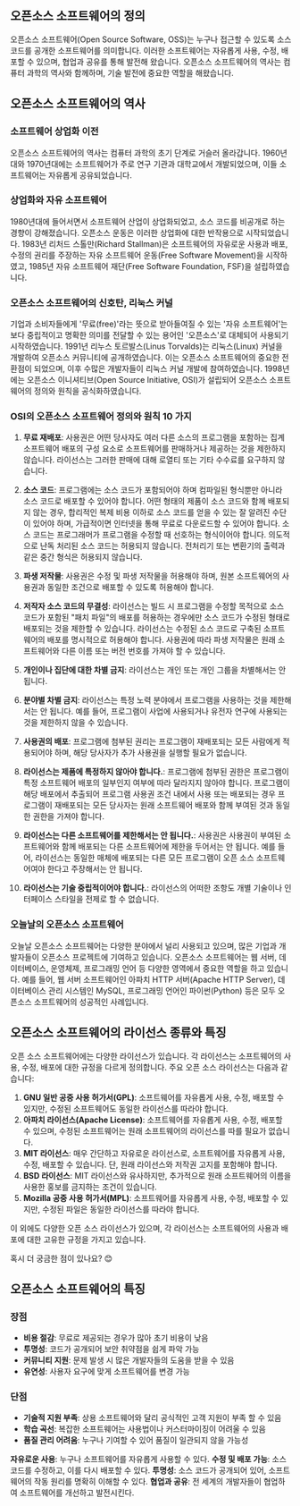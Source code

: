 ## 오픈소스 소프트웨어의 정의
오픈소스 소프트웨어(Open Source Software, OSS)는 누구나 접근할 수 있도록 소스 코드를 공개한 소프트웨어를 의미합니다. 이러한 소프트웨어는 자유롭게 사용, 수정, 배포할 수 있으며, 협업과 공유를 통해 발전해 왔습니다. 오픈소스 소프트웨어의 역사는 컴퓨터 과학의 역사와 함께하며, 기술 발전에 중요한 역할을 해왔습니다.

## 오픈소스 소프트웨어의 역사
### 소프트웨어 상업화 이전
오픈소스 소프트웨어의 역사는 컴퓨터 과학의 초기 단계로 거슬러 올라갑니다. 1960년대와 1970년대에는 소프트웨어가 주로 연구 기관과 대학교에서 개발되었으며, 이들 소프트웨어는 자유롭게 공유되었습니다.

### 상업화와 자유 소프트웨어
1980년대에 들어서면서 소프트웨어 산업이 상업화되었고, 소스 코드를 비공개로 하는 경향이 강해졌습니다. 오픈소스 운동은 이러한 상업화에 대한 반작용으로 시작되었습니다. 1983년 리처드 스톨만(Richard Stallman)은 소프트웨어의 자유로운 사용과 배포, 수정의 권리를 주장하는 자유 소프트웨어 운동(Free Software Movement)을 시작하였고, 1985년 자유 소프트웨어 재단(Free Software Foundation, FSF)을 설립하였습니다.

### 오픈소스 소프트웨어의 신호탄, 리눅스 커널
기업과 소비자들에게 '무료(free)'라는 뜻으로 받아들여질 수 있는 '자유 소프트웨어'는 보다 중립적이고 명확한 의미를 전달할 수 있는 용어인 '오픈소스'로 대체되어 사용되기 시작하였습니다. 1991년 리누스 토르발스(Linus Torvalds)는 리눅스(Linux) 커널을 개발하여 오픈소스 커뮤니티에 공개하였습니다. 이는 오픈소스 소프트웨어의 중요한 전환점이 되었으며, 이후 수많은 개발자들이 리눅스 커널 개발에 참여하였습니다. 1998년에는 오픈소스 이니셔티브(Open Source Initiative, OSI)가 설립되어 오픈소스 소프트웨어의 정의와 원칙을 공식화하였습니다.

### OSI의 오픈소스 소프트웨어 정의와 원칙 10 가지
1. **무료 재배포**: 사용권은 어떤 당사자도 여러 다른 소스의 프로그램을 포함하는 집계 소프트웨어 배포의 구성 요소로 소프트웨어를 판매하거나 제공하는 것을 제한하지 않습니다. 라이선스는 그러한 판매에 대해 로열티 또는 기타 수수료를 요구하지 않습니다.

2. **소스 코드**: 프로그램에는 소스 코드가 포함되어야 하며 컴파일된 형식뿐만 아니라 소스 코드로 배포할 수 있어야 합니다. 어떤 형태의 제품이 소스 코드와 함께 배포되지 않는 경우, 합리적인 복제 비용 이하로 소스 코드를 얻을 수 있는 잘 알려진 수단이 있어야 하며, 가급적이면 인터넷을 통해 무료로 다운로드할 수 있어야 합니다. 소스 코드는 프로그래머가 프로그램을 수정할 때 선호하는 형식이어야 합니다. 의도적으로 난독 처리된 소스 코드는 허용되지 않습니다. 전처리기 또는 변환기의 출력과 같은 중간 형식은 허용되지 않습니다.

3. **파생 저작물**: 사용권은 수정 및 파생 저작물을 허용해야 하며, 원본 소프트웨어의 사용권과 동일한 조건으로 배포할 수 있도록 허용해야 합니다.

4. **저작자 소스 코드의 무결성**: 라이선스는 빌드 시 프로그램을 수정할 목적으로 소스 코드가 포함된 "패치 파일"의 배포를 허용하는 경우에만 소스 코드가 수정된 형태로 배포되는 것을 제한할 수 있습니다. 라이선스는 수정된 소스 코드로 구축된 소프트웨어의 배포를 명시적으로 허용해야 합니다. 사용권에 따라 파생 저작물은 원래 소프트웨어와 다른 이름 또는 버전 번호를 가져야 할 수 있습니다.

5. **개인이나 집단에 대한 차별 금지**: 라이선스는 개인 또는 개인 그룹을 차별해서는 안 됩니다.

6. **분야별 차별 금지**: 라이선스는 특정 노력 분야에서 프로그램을 사용하는 것을 제한해서는 안 됩니다. 예를 들어, 프로그램이 사업에 사용되거나 유전자 연구에 사용되는 것을 제한하지 않을 수 있습니다.

7. **사용권의 배포**: 프로그램에 첨부된 권리는 프로그램이 재배포되는 모든 사람에게 적용되어야 하며, 해당 당사자가 추가 사용권을 실행할 필요가 없습니다.

8. **라이선스는 제품에 특정하지 않아야 합니다.**: 프로그램에 첨부된 권한은 프로그램이 특정 소프트웨어 배포의 일부인지 여부에 따라 달라지지 않아야 합니다. 프로그램이 해당 배포에서 추출되어 프로그램 사용권 조건 내에서 사용 또는 배포되는 경우 프로그램이 재배포되는 모든 당사자는 원래 소프트웨어 배포와 함께 부여된 것과 동일한 권한을 가져야 합니다.

9. **라이선스는 다른 소프트웨어를 제한해서는 안 됩니다.**: 사용권은 사용권이 부여된 소프트웨어와 함께 배포되는 다른 소프트웨어에 제한을 두어서는 안 됩니다. 예를 들어, 라이선스는 동일한 매체에 배포되는 다른 모든 프로그램이 오픈 소스 소프트웨어여야 한다고 주장해서는 안 됩니다.

10. **라이선스는 기술 중립적이어야 합니다.**: 라이선스의 어떠한 조항도 개별 기술이나 인터페이스 스타일을 전제로 할 수 없습니다.

### 오늘날의 오픈소스 소프트웨어
오늘날 오픈소스 소프트웨어는 다양한 분야에서 널리 사용되고 있으며, 많은 기업과 개발자들이 오픈소스 프로젝트에 기여하고 있습니다. 오픈소스 소프트웨어는 웹 서버, 데이터베이스, 운영체제, 프로그래밍 언어 등 다양한 영역에서 중요한 역할을 하고 있습니다. 예를 들어, 웹 서버 소프트웨어인 아파치 HTTP 서버(Apache HTTP Server), 데이터베이스 관리 시스템인 MySQL, 프로그래밍 언어인 파이썬(Python) 등은 모두 오픈소스 소프트웨어의 성공적인 사례입니다.

## 오픈소스 소프트웨어의 라이선스 종류와 특징
오픈 소스 소프트웨어에는 다양한 라이선스가 있습니다. 각 라이선스는 소프트웨어의 사용, 수정, 배포에 대한 규정을 다르게 정의합니다. 주요 오픈 소스 라이선스는 다음과 같습니다:

1. **GNU 일반 공중 사용 허가서(GPL)**: 소프트웨어를 자유롭게 사용, 수정, 배포할 수 있지만, 수정된 소프트웨어도 동일한 라이선스를 따라야 합니다.
2. **아파치 라이선스(Apache License)**: 소프트웨어를 자유롭게 사용, 수정, 배포할 수 있으며, 수정된 소프트웨어는 원래 소프트웨어의 라이선스를 따를 필요가 없습니다.
3. **MIT 라이선스**: 매우 간단하고 자유로운 라이선스로, 소프트웨어를 자유롭게 사용, 수정, 배포할 수 있습니다. 단, 원래 라이선스와 저작권 고지를 포함해야 합니다.
4. **BSD 라이선스**: MIT 라이선스와 유사하지만, 추가적으로 원래 소프트웨어의 이름을 사용한 홍보를 금지하는 조건이 있습니다.
5. **Mozilla 공중 사용 허가서(MPL)**: 소프트웨어를 자유롭게 사용, 수정, 배포할 수 있지만, 수정된 파일은 동일한 라이선스를 따라야 합니다.

이 외에도 다양한 오픈 소스 라이선스가 있으며, 각 라이선스는 소프트웨어의 사용과 배포에 대한 고유한 규정을 가지고 있습니다. 

혹시 더 궁금한 점이 있나요? 😊

## 오픈소스 소프트웨어의 특징
### 장점   
- **비용 절감**: 무료로 제공되는 경우가 많아 초기 비용이 낮음
- **투명성**: 코드가 공개되어 보안 취약점을 쉽게 파악 가능
- **커뮤니티 지원**: 문제 발생 시 많은 개발자들의 도움을 받을 수 있음
- **유연성**: 사용자 요구에 맞게 소프트웨어를 변경 가능
### 단점
- **기술적 지원 부족**: 상용 소프트웨어와 달리 공식적인 고객 지원이 부족 할 수 있음
- **학습 곡선**: 복잡한 소프트웨어는 사용법이나 커스터마이징이 어려울 수 있음
- **품질 관리 어려움**: 누구나 기여할 수 있어 품질이 일관되지 않을 가능성



**자유로운 사용**: 누구나 소프트웨어를 자유롭게 사용할 수 있다.
**수정 및 배포 가능**: 소스 코드를 수정하고, 이를 다시 배포할 수 있다.
**투명성**: 소스 코드가 공개되어 있어, 소프트웨어의 작동 원리를 명확히 이해할 수 있다.
**협업과 공유**: 전 세계의 개발자들이 협업하여 소프트웨어를 개선하고 발전시킨다.
